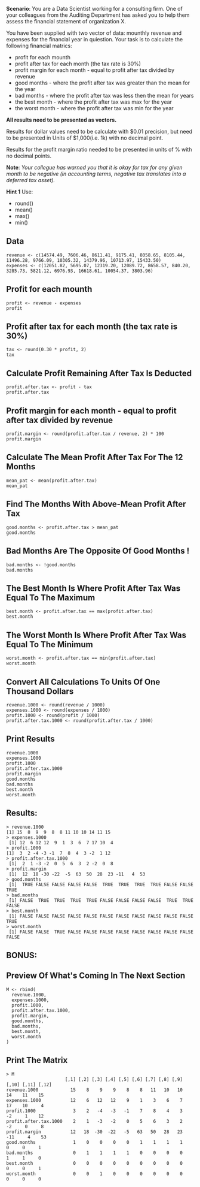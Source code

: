 **Scenario**: You are a Data Scientist working for a consulting firm.
One of your colleagues from the Auditing Department has asked you
to help them assess the financial statement of organization X.


You have been supplied with two vector of data: mounthly revenue and
expenses for the financial year in quiestion. Your task is to calculate
the following financial matrics:

-  profit for each mounth
-  profit after tax for each month (the tax rate is 30%)
-  profit margin for each month - equal to profit after tax divided by revenue
-  good months - where the profit after tax was greater than the mean for the year
-  bad months - where the profit after tax was less then the mean for years
-  the best month - where the profit after tax was max for the year
-  the worst month - where the profit after tax was min for the year


**All results need to be presented as vectors.**


Results for dollar values need to be calculate with $0.01 precision, but need to be
presented in Units of $1,000(i.e. 1k) with no decimal point.


Results for the profit margin ratio needed to be presented in units of % with no
decimal points.


**Note**: *Your collegue has warned you that it is okay for tax for any given month to be negative (in accounting terms, negative tax translates into a deferred tax asset).*


**Hint 1**
Use:
- round()
- mean()
- max()
- min()


## Data
    revenue <- c(14574.49, 7606.46, 8611.41, 9175.41, 8058.65, 8105.44, 11496.28, 9766.09, 10305.32, 14379.96, 10713.97, 15433.50)
    expenses <- c(12051.82, 5695.07, 12319.20, 12089.72, 8658.57, 840.20, 3285.73, 5821.12, 6976.93, 16618.61, 10054.37, 3803.96)



## Profit for each mounth
    profit <- revenue - expenses
    profit



## Profit after tax for each month (the tax rate is 30%)
    tax <- round(0.30 * profit, 2)
    tax 



## Calculate Profit Remaining After Tax Is Deducted
    profit.after.tax <- profit - tax
    profit.after.tax



## Profit margin for each month - equal to profit after tax divided by revenue
    profit.margin <- round(profit.after.tax / revenue, 2) * 100
    profit.margin


## Calculate The Mean Profit After Tax For The 12 Months
    mean_pat <- mean(profit.after.tax)
    mean_pat
    
## Find The Months With Above-Mean Profit After Tax
    good.months <- profit.after.tax > mean_pat
    good.months

## Bad Months Are The Opposite Of Good Months !
    bad.months <- !good.months
    bad.months

## The Best Month Is Where Profit After Tax Was Equal To The Maximum
    best.month <- profit.after.tax == max(profit.after.tax)
    best.month

## The Worst Month Is Where Profit After Tax Was Equal To The Minimum
    worst.month <- profit.after.tax == min(profit.after.tax)
    worst.month

## Convert All Calculations To Units Of One Thousand Dollars
    revenue.1000 <- round(revenue / 1000)
    expenses.1000 <- round(expenses / 1000)
    profit.1000 <- round(profit / 1000)
    profit.after.tax.1000 <- round(profit.after.tax / 1000)

## Print Results
    revenue.1000
    expenses.1000
    profit.1000
    profit.after.tax.1000
    profit.margin
    good.months
    bad.months
    best.month
    worst.month

## Results:
    > revenue.1000
    [1] 15  8  9  9  8  8 11 10 10 14 11 15
    > expenses.1000
     [1] 12  6 12 12  9  1  3  6  7 17 10  4
    > profit.1000
    [1]  3  2 -4 -3 -1  7  8  4  3 -2  1 12
    > profit.after.tax.1000
     [1]  2  1 -3 -2  0  5  6  3  2 -2  0  8
    > profit.margin
     [1]  12  18 -30 -22  -5  63  50  28  23 -11   4  53
    > good.months
     [1]  TRUE FALSE FALSE FALSE FALSE  TRUE  TRUE  TRUE  TRUE FALSE FALSE  TRUE
    > bad.months
     [1] FALSE  TRUE  TRUE  TRUE  TRUE FALSE FALSE FALSE FALSE  TRUE  TRUE FALSE
    > best.month
     [1] FALSE FALSE FALSE FALSE FALSE FALSE FALSE FALSE FALSE FALSE FALSE  TRUE
    > worst.month
     [1] FALSE FALSE  TRUE FALSE FALSE FALSE FALSE FALSE FALSE FALSE FALSE FALSE
     
 ## BONUS:
## Preview Of What's Coming In The Next Section
    M <- rbind(
      revenue.1000,
      expenses.1000,
      profit.1000,
      profit.after.tax.1000,
      profit.margin,
      good.months,
      bad.months,
      best.month,
      worst.month
    )
    
## Print The Matrix
    > M
                          [,1] [,2] [,3] [,4] [,5] [,6] [,7] [,8] [,9] [,10] [,11] [,12]
    revenue.1000            15    8    9    9    8    8   11   10   10    14    11    15
    expenses.1000           12    6   12   12    9    1    3    6    7    17    10     4
    profit.1000              3    2   -4   -3   -1    7    8    4    3    -2     1    12
    profit.after.tax.1000    2    1   -3   -2    0    5    6    3    2    -2     0     8
    profit.margin           12   18  -30  -22   -5   63   50   28   23   -11     4    53
    good.months              1    0    0    0    0    1    1    1    1     0     0     1
    bad.months               0    1    1    1    1    0    0    0    0     1     1     0
    best.month               0    0    0    0    0    0    0    0    0     0     0     1
    worst.month              0    0    1    0    0    0    0    0    0     0     0     0
